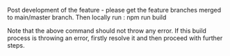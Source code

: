 Post development of the feature - please get the feature branches merged to main/master branch. Then locally run : 
npm run build


Note that the above command should not throw any error. If this build process is throwing an error, firstly resolve it and then proceed with further steps. 
